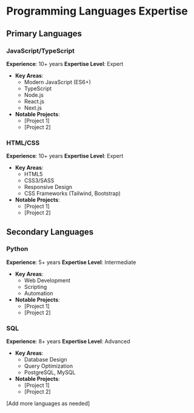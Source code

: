 # Programming Languages Expertise

## Primary Languages

### JavaScript/TypeScript
**Experience**: 10+ years
**Expertise Level**: Expert
- **Key Areas**:
  - Modern JavaScript (ES6+)
  - TypeScript
  - Node.js
  - React.js
  - Next.js
- **Notable Projects**:
  - [Project 1]
  - [Project 2]

### HTML/CSS
**Experience**: 10+ years
**Expertise Level**: Expert
- **Key Areas**:
  - HTML5
  - CSS3/SASS
  - Responsive Design
  - CSS Frameworks (Tailwind, Bootstrap)
- **Notable Projects**:
  - [Project 1]
  - [Project 2]

## Secondary Languages

### Python
**Experience**: 5+ years
**Expertise Level**: Intermediate
- **Key Areas**:
  - Web Development
  - Scripting
  - Automation
- **Notable Projects**:
  - [Project 1]
  - [Project 2]

### SQL
**Experience**: 8+ years
**Expertise Level**: Advanced
- **Key Areas**:
  - Database Design
  - Query Optimization
  - PostgreSQL, MySQL
- **Notable Projects**:
  - [Project 1]
  - [Project 2]

[Add more languages as needed] 